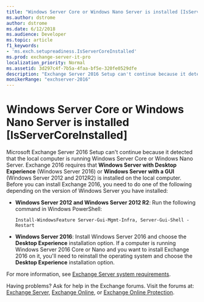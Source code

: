 ```yaml
---
title: "Windows Server Core or Windows Nano Server is installed [IsServerCoreInstalled]"
ms.author: dstrome
author: dstrome
ms.date: 6/12/2018
ms.audience: Developer
ms.topic: article
f1_keywords:
- 'ms.exch.setupreadiness.IsServerCoreInstalled'
ms.prod: exchange-server-it-pro
localization_priority: Normal
ms.assetid: 3d297c4f-7b5a-4faa-bf5e-320fe0529dfe
description: "Exchange Server 2016 Setup can't continue because it detected that the local computer is running Windows Server Core or Windows Nano Server."
monikerRange: "exchserver-2016"
---
```


# Windows Server Core or Windows Nano Server is installed [IsServerCoreInstalled]

Microsoft Exchange Server 2016 Setup can't continue because it detected that the local computer is running Windows Server Core or Windows Nano Server. Exchange 2016 requires that **Windows Server with Desktop Experience** (Windows Server 2016) or **Windows Server with a GUI** (Windows Server 2012 and 2012R2) is installed on the local computer. Before you can install Exchange 2016, you need to do one of the following depending on the version of Windows Server you have installed: 
  
- **Windows Server 2012 and Windows Server 2012 R2**: Run the following command in Windows PowerShell:
    
  ```
  Install-WindowsFeature Server-Gui-Mgmt-Infra, Server-Gui-Shell -Restart
  ```

- **Windows Server 2016**: Install Windows Server 2016 and choose the **Desktop Experience** installation option. If a computer is running Windows Server 2016 Core or Nano and you want to install Exchange 2016 on it, you'll need to reinstall the operating system and choose the **Desktop Experience** installation option.
    
For more information, see [Exchange Server system requirements](../../plan-and-deploy/system-requirements.md).
  
Having problems? Ask for help in the Exchange forums. Visit the forums at: [Exchange Server](https://go.microsoft.com/fwlink/p/?linkId=60612), [Exchange Online](https://go.microsoft.com/fwlink/p/?linkId=267542), or [Exchange Online Protection](https://go.microsoft.com/fwlink/p/?linkId=285351).
